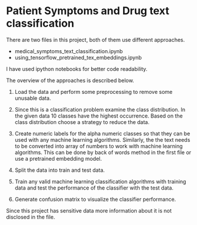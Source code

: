 # Patient Symptoms and Drug text classification

There are two files in this project, both of them use different approaches.

- medical_symptoms_text_classification.ipynb
- using_tensorflow_pretrained_tex_embeddings.ipynb

I have used ipython notebooks for better code readability.

The overview of the approaches is described below.

1. Load the data and perform some preprocessing to remove some unusable data.

2. Since this is a classification problem examine the class distribution. In the given data 10 classes have the highest occurrence. Based on the class distribution choose a strategy to reduce the data. 

3. Create numeric labels for the alpha numeric classes so that they can be used with any machine learning algorithms. Similarly, the the text needs to be converted into array of numbers to work with machine learning algorithms. This can be done by back of words method in the first file or use a pretrained embedding model.

4. Split the data into train and test data.

5. Train any valid machine learning classification algorithms with training data and test the performance of the classifier with the test data.

6. Generate confusion matrix to visualize the classifier performance.

Since this project has sensitive data more information about it is not disclosed in the file.
